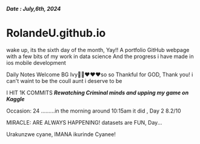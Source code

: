 ***Date : July,6th, 2024***
# RolandeU.github.io
wake up, its the sixth day of the month, Yay!!
A portfolio GitHub webpage with a few bits of my work in data science
And the progress i have made in ios mobile development 

Daily Notes
Welcome BG Ivy🙌🏽❤️❤️❤️so so Thankful for GOD, Thank you! i can't waint to be the coull aunt i deserve to be

I HIT 1K COMMITS
***Rewatching Criminal minds and upping my game on Kaggle***

Occasion: 24
.........in the morning around 10:15am it did , Day 2 8.2/10 

MIRACLE: ARE ALWAYS HAPPENING!
 datasets are FUN, Day...

Urakunzwe cyane, IMANA ikurinde Cyanee!





